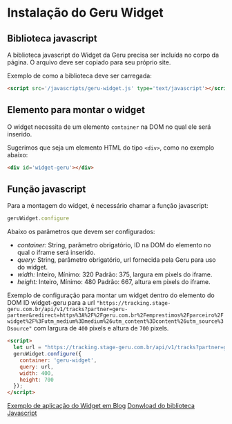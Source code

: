 # Instalação do Geru Widget

## Biblioteca javascript

A biblioteca javascript do Widget da Geru precisa ser incluída no corpo da página. O arquivo deve ser copiado para seu próprio site.

Exemplo de como a biblioteca deve ser carregada:

```html
<script src='/javascripts/geru-widget.js' type='text/javascript'></script>
```

## Elemento para montar o widget

O widget necessita de um elemento `container` na DOM no qual ele será inserido.

Sugerimos que seja um elemento HTML do tipo `<div>`, como no exemplo abaixo:

```html
<div id='widget-geru'></div>
```

## Função javascript

Para a montagem do widget, é necessário chamar a função javascript:

```javascript
geruWidget.configure
```

Abaixo os parâmetros que devem ser configurados:
* *container:* String, parâmetro obrigatório, ID na DOM do elemento no qual o iframe será inserido.
* *query:* String, parâmetro obrigatório, url fornecida pela Geru para uso do widget.
* *width:* Inteiro, Mínimo: 320 Padrão: 375, largura em pixels do iframe.
* *height:* Inteiro, Mínimo: 480 Padrão: 667, altura em pixels do iframe.

Exemplo de configuração para montar um widget dentro do elemento do DOM ID widget-geru  para a url `"https://tracking.stage-geru.com.br/api/v1/tracks?partner=geru-partner&redirect=https%3A%2F%2Fgeru.com.br%2Femprestimos%2Fparceiro%2Fwidget%2F%3Futm_medium%3Dmedium%26utm_content%3Dcontent%26utm_source%3Dsource"` com largura de `400` pixels e altura de `700` pixels.

```html
<script>
  let url = "https://tracking.stage-geru.com.br/api/v1/tracks?partner=geru-partner&redirect=https%3A%2F%2Fgeru.com.br%2Femprestimos%2Fparceiro%2Fwidget%2F%3Futm_medium%3Dmedium%26utm_content%3Dcontent%26utm_source%3Dsource";
  geruWidget.configure({
    container: 'geru-widget',
    query: url,
    width: 400,
    height: 700
  });
</script>
```

[Exemplo de aplicação do Widget em Blog](http://wwww.geru.com.br)
[Donwload do biblioteca Javascript](http://wwww.geru.com.br)
